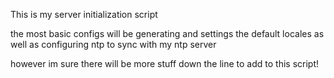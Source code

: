 This is my server initialization script

the most basic configs will be generating and settings the default locales as well as configuring ntp to sync with my ntp server

however im sure there will be more stuff down the line to add to this script!
